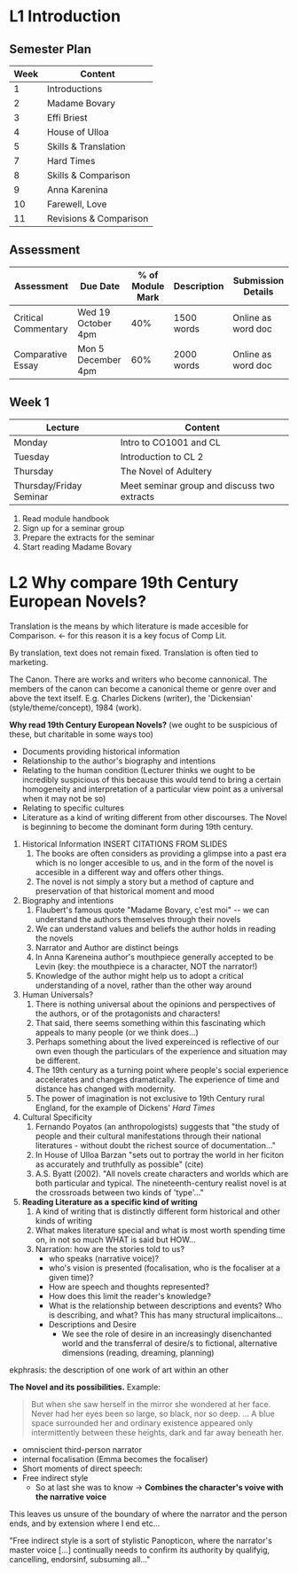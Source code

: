# L1 Introduction
## Semester Plan
| Week | Content                |
| ---- | ---------------------- |
| 1    | Introductions          |
| 2    | Madame Bovary          |
| 3    | Effi Briest            |
| 4    | House of Ulloa         |
| 5    | Skills & Translation   |
| 7    | Hard Times             |
| 8    | Skills & Comparison    |
| 9    | Anna Karenina          |
| 10   | Farewell, Love         |
| 11   | Revisions & Comparison |

## Assessment
| Assessment          | Due Date           | % of Module Mark | Description | Submission Details |
| ------------------- | ------------------ | ---------------- | ----------- | ------------------ |
| Critical Commentary | Wed 19 October 4pm | 40%              | 1500 words  | Online as word doc |
| Comparative Essay   | Mon 5 December 4pm | 60%              | 2000 words  | Online as word doc |
## Week 1
| Lecture                 | Content                                 |
| ----------------------- | --------------------------------------- |
| Monday                  | Intro to CO1001 and CL                  |
| Tuesday                 | Introduction to CL 2                    |
| Thursday                | The Novel of Adultery                   |
| Thursday/Friday Seminar | Meet seminar group and discuss two extracts |

1. Read module handbook
2. Sign up for a seminar group
3. Prepare the extracts for the seminar
4. Start reading Madame Bovary



# L2 Why compare 19th Century European Novels?

Translation is the means by which literature is made accesible for Comparison. <- for this reason it is a key focus of Comp Lit.

By translation, text does not remain fixed. Translation is often tied to marketing.

The Canon.
There are works and writers who become cannonical. The members of the canon can become a canonical theme or genre over and above the text itself. E.g. Charles Dickens (writer), the 'Dickensian' (style/theme/concept), 1984 (work).

**Why read 19th Century European Novels?** (we ought to be suspicious of these, but charitable in some ways too)
- Documents providing historical information
- Relationship to the author's biography and intentions
- Relating to the human condition (Lecturer thinks we ought to be incredibly suspicious of this because this would tend to bring a certain homogeneity and interpretation of a particular view point as a universal when it may not be so)
- Relating to specific cultures
- Literature as a kind of writing different from other discourses. The Novel is beginning to become the dominant form during 19th century.

1. Historical Information INSERT CITATIONS FROM SLIDES
	1. The books are often considers as providing a glimpse into a past era which is no longer accesible to us, and in the form of the novel is accesible in a different way and offers other things.
	2. The novel is not simply a story but a method of capture and preservation of that historical moment and mood
2. Biography and intentions 
	1. Flaubert's famous quote "Madame Bovary, c'est moi" -- we can understand the authors themselves through their novels
	2. We can understand values and beliefs the author holds in reading the novels
	3. Narrator and Author are distinct beings
	4. In Anna Kareneina author's mouthpiece generally accepted to be Levin (key: the mouthpiece is a character, NOT the narrator!)
	5. Knowledge of the author might help us to adopt a critical understanding of a novel, rather than the other way around
3. Human Universals?
	1. There is nothing universal about the opinions and perspectives of the authors, or of the protagonists and characters!
	2. That said, there seems something within this fascinating which appeals to many people (or we think does...)
	3. Perhaps something about the lived expereinced is reflective of our own even though the particulars of the experience and situation may be different.
	4. The 19th century as a turning point where people's social experience accelerates and changes dramatically. The experience of time and distance has changed with modernity.
	5. The power of imagination is not exclusive to 19th Century rural England, for the example of Dickens' *Hard Times*
4. Cultural Specificity
	1. Fernando Poyatos (an anthropologists) suggests that "the study of people and their cultural manifestations through their national literatures - without doubt the richest source of documentation..."
	2. In House of Ulloa Barzan "sets out to portray the world in her ficiton as accurately and truthfully as possible" (cite)
	3. A.S. Byatt (2002). "All novels create characters and worlds which are both particular and typical. The nineteenth-century realist novel is at the crossroads between two kinds of 'type'..."
5. **Reading Literature as a specific kind of writing**
	1. A kind of writing that is distinctly different form historical and other kinds of writing
	2. What makes literature special and what is most worth spending time on, in not so much WHAT is said but HOW...
	3. Narration: how are the stories told to us?
		- who speaks (narrative voice)?
		- who's vision is presented (focalisation, who is the focaliser at a given time)?
		- How are speech and thoughts represented?
		- How does this limit the reader's knowledge?
		- What is the relationship between descriptions and events? Who is describing, and what? This has many structural implicaitons...
		- Descriptions and Desire
			- We see the role of desire in an increasingly disenchanted world and the transferral of desire/s to fictional, alternative dimensions (reading, dreaming, planning)

ekphrasis: the description of one work of art within an other

**The Novel and its possibilities.**
Example:
> But when she saw herself in the mirror she wondered at her face. Never had her eyes been so large, so black, nor so deep. ... A blue space surrounded her and ordinary existence appeared only intermittently between these heights, dark and far away beneath her.
- omniscient third-person narrator
- internal focalisation (Emma becomes the focaliser)
- Short moments of direct speech:
- Free indirect style
	- So at last she was to know
	-> **Combines the character's voive with the narrative voice**

This leaves us unsure of the boundary of where the narrator and the person ends, and by extension where I end etc...

"Free indirect style is a sort of stylistic Panopticon, where the narrator's master voice [...] continually needs to confirm its authority by qualifyig, cancelling, endorsinf, subsuming all..."

